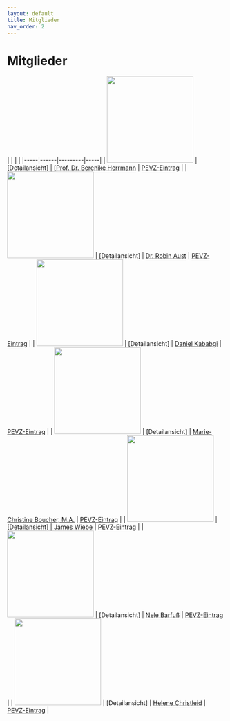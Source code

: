 ```yaml
---
layout: default
title: Mitglieder
nav_order: 2
---
```


# Mitglieder    

|  |  |  |
|-----|------|---------|-----|
| <img src="/images/ppl/bh2.jpeg" width="200"> | [Detailansicht] | [[Prof. Dr. Berenike Herrmann](https://jberenike.github.io/) | [PEVZ-Eintrag](https://ekvv.uni-bielefeld.de/pers_publ/publ/PersonDetail.jsp?personId=262987169) |
| <img src="/images/ppl/ra.jpeg" width="200"> | [Detailansicht] | [Dr. Robin Aust](https://www.germanistik.hhu.de/abteilungen/abteilung-ii-neuere-deutsche-literaturwissenschaft/univ-prof-dr-henriette-herwig/team/robin-aust-ma) | [PEVZ-Eintrag](https://ekvv.uni-bielefeld.de/pers_publ/publ/PersonDetail.jsp?personId=413198845) |
| <img src="/images/" width="200"> | [Detailansicht] | [Daniel Kababgi](https://) | [PEVZ-Eintrag](https://ekvv.uni-bielefeld.de/pers_publ/publ/PersonDetail.jsp?personId=420945451) |
| <img src="/images/" width="200"> | [Detailansicht] | [Marie-Christine Boucher, M.A.](https://) | [PEVZ-Eintrag](https://ekvv.uni-bielefeld.de/pers_publ/publ/PersonDetail.jsp?personId=429920945) |
| <img src="/images/" width="200"> | [Detailansicht] | [James Wiebe](https://) | [PEVZ-Eintrag](https://ekvv.uni-bielefeld.de/pers_publ/publ/PersonDetail.jsp?personId=440044653) |
| <img src="/images/" width="200"> | [Detailansicht] | [Nele Barfuß](https://) | [PEVZ-Eintrag](https://ekvv.uni-bielefeld.de/pers_publ/publ/PersonDetail.jsp?personId=308602341) |
| <img src="/images/" width="200"> | [Detailansicht] | [Helene Christleid](https://) | [PEVZ-Eintrag](https://ekvv.uni-bielefeld.de/pers_publ/publ/PersonDetail.jsp?personId=368426090) |
